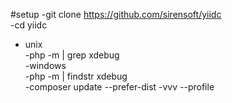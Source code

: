 #setup
-git clone https://github.com/sirensoft/yiidc <br>
-cd yiidc<br>

- unix<br>
-php -m | grep xdebug<br>
-windows<br>
-php -m | findstr xdebug<br>
-composer update --prefer-dist -vvv --profile <br>
